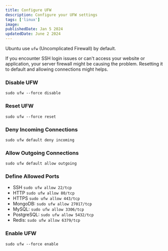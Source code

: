 ```yaml
---
title: Configure UFW
description: Configure your UFW settings
tags: ['linux']
image:
publishedDate: Jan 5 2024
updatedDate: June 2 2024
---
```


Ubuntu use `ufw` (Uncomplicated Firewall) by default.

If you encounter SSH login issues or can't access your website or application, your server firewall might be causing the problem. Resetting it to default and allowing connections might helps.

### Disable UFW

```shell
sudo ufw --force disable
```

### Reset UFW

```shell
sudo ufw --force reset
```

### Deny Incoming Connections

```shell
sudo ufw default deny incoming
```

### Allow Outgoing Connections

```shell
sudo ufw default allow outgoing
```

### Define Allowed Ports

- SSH `sudo ufw allow 22/tcp`
- HTTP `sudo ufw allow 80/tcp`
- HTTPS `sudo ufw allow 443/tcp`
- MongoDB: `sudo ufw allow 27017/tcp`
- MySQL: `sudo ufw allow 3306/tcp`
- PostgreSQL: `sudo ufw allow 5432/tcp`
- Redis: `sudo ufw allow 6379/tcp`

### Enable UFW

```shell
sudo ufw --force enable
```
